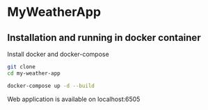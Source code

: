 # MyWeatherApp

## Installation and running in docker container

Install docker and docker-compose

```bash
git clone
cd my-weather-app
```

```bash
docker-compose up -d --build
```

Web application is available on localhost:6505
